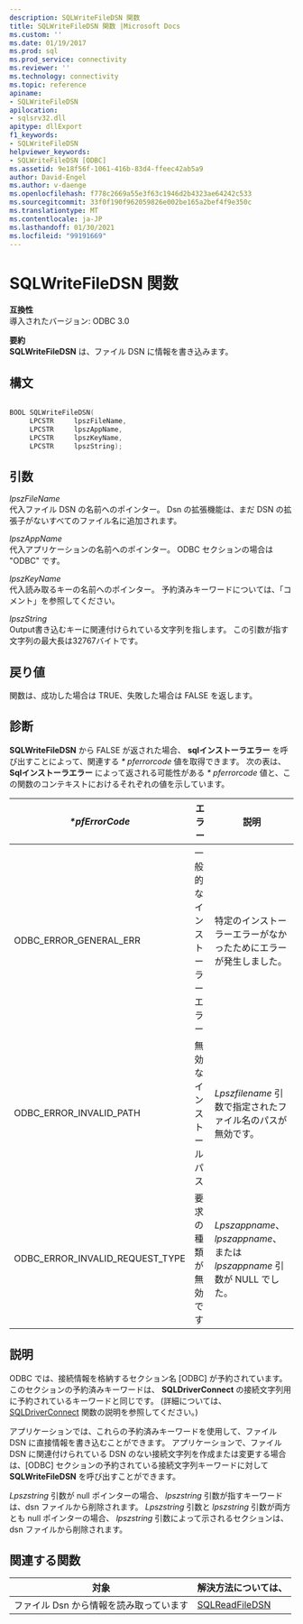 ```yaml
---
description: SQLWriteFileDSN 関数
title: SQLWriteFileDSN 関数 |Microsoft Docs
ms.custom: ''
ms.date: 01/19/2017
ms.prod: sql
ms.prod_service: connectivity
ms.reviewer: ''
ms.technology: connectivity
ms.topic: reference
apiname:
- SQLWriteFileDSN
apilocation:
- sqlsrv32.dll
apitype: dllExport
f1_keywords:
- SQLWriteFileDSN
helpviewer_keywords:
- SQLWriteFileDSN [ODBC]
ms.assetid: 9e18f56f-1061-416b-83d4-ffeec42ab5a9
author: David-Engel
ms.author: v-daenge
ms.openlocfilehash: f778c2669a55e3f63c1946d2b4323ae64242c533
ms.sourcegitcommit: 33f0f190f962059826e002be165a2bef4f9e350c
ms.translationtype: MT
ms.contentlocale: ja-JP
ms.lasthandoff: 01/30/2021
ms.locfileid: "99191669"
---
```

# <a name="sqlwritefiledsn-function"></a>SQLWriteFileDSN 関数
**互換性**  
 導入されたバージョン: ODBC 3.0  
  
 **要約**  
 **SQLWriteFileDSN** は、ファイル DSN に情報を書き込みます。  
  
## <a name="syntax"></a>構文  
  
```cpp  
  
BOOL SQLWriteFileDSN(  
     LPCSTR     lpszFileName,  
     LPCSTR     lpszAppName,  
     LPCSTR     lpszKeyName,  
     LPCSTR     lpszString);  
```  
  
## <a name="arguments"></a>引数  
 *lpszFileName*  
 代入ファイル DSN の名前へのポインター。 Dsn の拡張機能は、まだ DSN の拡張子がないすべてのファイル名に追加されます。  
  
 *lpszAppName*  
 代入アプリケーションの名前へのポインター。 ODBC セクションの場合は "ODBC" です。  
  
 *lpszKeyName*  
 代入読み取るキーの名前へのポインター。 予約済みキーワードについては、「コメント」を参照してください。  
  
 *lpszString*  
 Output書き込むキーに関連付けられている文字列を指します。 この引数が指す文字列の最大長は32767バイトです。  
  
## <a name="returns"></a>戻り値  
 関数は、成功した場合は TRUE、失敗した場合は FALSE を返します。  
  
## <a name="diagnostics"></a>診断  
 **SQLWriteFileDSN** から FALSE が返された場合、 **sqlインストーラエラー** を呼び出すことによって、関連する *\* pferrorcode* 値を取得できます。 次の表は、 **Sqlインストーラエラー** によって返される可能性がある *\* pferrorcode* 値と、この関数のコンテキストにおけるそれぞれの値を示しています。  
  
|*\*pfErrorCode*|エラー|説明|  
|---------------------|-----------|-----------------|  
|ODBC_ERROR_GENERAL_ERR|一般的なインストーラーエラー|特定のインストーラーエラーがなかったためにエラーが発生しました。|  
|ODBC_ERROR_INVALID_PATH|無効なインストールパス|*Lpszfilename* 引数で指定されたファイル名のパスが無効です。|  
|ODBC_ERROR_INVALID_REQUEST_TYPE|要求の種類が無効です|*Lpszappname*、 *lpszappname*、または *lpszappname* 引数が NULL でした。|  
  
## <a name="comments"></a>説明  
 ODBC では、接続情報を格納するセクション名 [ODBC] が予約されています。 このセクションの予約済みキーワードは、 **SQLDriverConnect** の接続文字列用に予約されているキーワードと同じです。 (詳細については、 [SQLDriverConnect](../../../odbc/reference/syntax/sqldriverconnect-function.md) 関数の説明を参照してください。)  
  
 アプリケーションでは、これらの予約済みキーワードを使用して、ファイル DSN に直接情報を書き込むことができます。 アプリケーションで、ファイル DSN に関連付けられている DSN のない接続文字列を作成または変更する場合は、[ODBC] セクションの予約されている接続文字列キーワードに対して **SQLWriteFileDSN** を呼び出すことができます。  
  
 *Lpszstring* 引数が null ポインターの場合、 *lpszstring* 引数が指すキーワードは、dsn ファイルから削除されます。 *Lpszstring* 引数と *lpszstring* 引数が両方とも null ポインターの場合、 *lpszstring* 引数によって示されるセクションは、dsn ファイルから削除されます。  
  
## <a name="related-functions"></a>関連する関数  
  
|対象|解決方法については、|  
|---------------------------|---------|  
|ファイル Dsn から情報を読み取っています|[SQLReadFileDSN](../../../odbc/reference/syntax/sqlreadfiledsn-function.md)|
